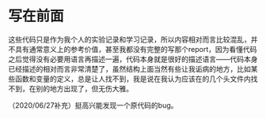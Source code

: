 # 写在前面

这些代码只是作为我个人的实验记录和学习记录，所以内容相对而言比较混乱，并不具有通常意义上的参考价值，甚至我都没有完整的写那个report，因为看懂代码之后觉得没有必要用语言再描述一遍，代码本身就是很好的描述语言——代码本身已经描述的相对而言非常清楚了，虽然结构上面当然有些让我诟病的地方，比如某些函数和变量的定义，总是让人找不到，我是说在我认为应该在的几个头文件内找不到，在别的地方出现了，但无伤大雅。

（2020/06/27补充）挺高兴能发现一个原代码的bug。